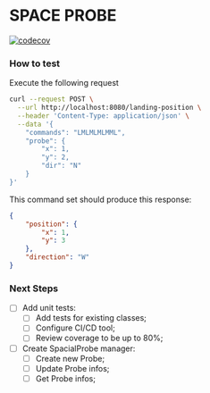 # SPACE PROBE

[![codecov](https://codecov.io/gh/rochajg/space-probe/branch/main/graph/badge.svg?token=T3Dp1rvRH3)](https://codecov.io/gh/rochajg/space-probe)

### How to test

Execute the following request

```sh
curl --request POST \
  --url http://localhost:8080/landing-position \
  --header 'Content-Type: application/json' \
  --data '{
	"commands": "LMLMLMLMML",
	"probe": {
		"x": 1,
		"y": 2,
		"dir": "N"
	}
}'
```

This command set should produce this response:

```json
{
	"position": {
		"x": 1,
		"y": 3
	},
	"direction": "W"
}
```


### Next Steps

- [ ] Add unit tests:
  - [ ] Add tests for existing classes;
  - [ ] Configure CI/CD tool;
  - [ ] Review coverage to be up to 80%;
- [ ] Create SpacialProbe manager:
  - [ ] Create new Probe;
  - [ ] Update Probe infos;
  - [ ] Get Probe infos;
